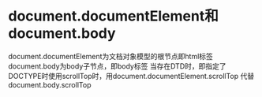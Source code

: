 # document.documentElement和document.body
document.documentElement为文档对象模型的根节点即html标签
document.body为body子节点，即body标签
当存在DTD时，即指定了 DOCTYPE时使用scrollTop时，用document.documentElement.scrollTop 代替 document.body.scrollTop